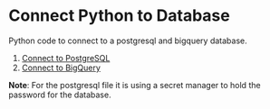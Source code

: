 # Connect Python to Database

Python code to connect to a postgresql and bigquery database.

1. [Connect to PostgreSQL](postgresql.py)
2. [Connect to BigQuery](bigquery.py)

**Note**: For the postgresql file it is using a secret manager to hold the password for the database.
